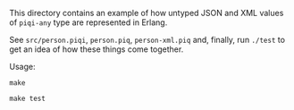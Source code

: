 This directory contains an example of how untyped JSON and XML values of
`piqi-any` type are represented in Erlang.

See `src/person.piqi`, `person.piq`, `person-xml.piq` and, finally, run `./test`
to get an idea of how these things come together.

Usage:

    make

    make test


